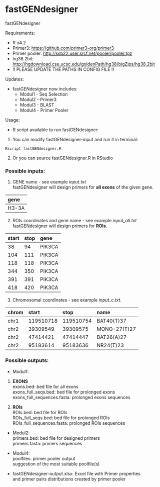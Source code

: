# fastGENdesigner
fastGENdesigner

Requirements:
- R v4.2
- Primer3: https://github.com/primer3-org/primer3
- Primer pooler: http://ssb22.user.srcf.net/pooler/pooler.tgz
- hg38.2bit: http://hgdownload.cse.ucsc.edu/goldenPath/hg38/bigZips/hg38.2bit
- !! PLEASE UPDATE THE PATHS IN CONFIG FILE !!

Updates:
- fastGENdesigner now includes:
	* Modul1 - Seq Selection
	* Modul2 - Primer3
	* Modul3 - BLAST 
	* Modul4 - Primer Pooler
	
Usage:
- R script available to run fastGENdesigner:
1. You can modify fastGENdesigner-input and run it in terminal:
```
Rscript fastGENdesigner.R
```
2. Or you can source fastGENdesigner.R in RStudio

### Possible inputs:  
1. GENE name - see example <em>input.txt</em>  
fastGENdesigner will design primers for **all exons** of the given gene.  

|gene|
|:----|
|H3-3A|

2. ROIs coordinates and gene name - see example <em>input_all.txt</em>  
fastGENdesigner will design primers for **ROIs**. 

|start|stop|gene|
|:----|:----|:----|
|38|94|PIK3CA|
|104|111|PIK3CA|
|118|118|PIK3CA|
|344|350|PIK3CA|
|391|391|PIK3CA|
|418|420|PIK3CA|

3. Chromosomal coordinates - see example <em>input_c.txt</em>.

|chrom|start|stop|name|
|:----|:----|:----|:----|
|chr1|119510718|119510754|BAT40(T)37|
|chr2|39309549|39309575|MONO-27(T)27|
|chr2|47414421|47414447|BAT26(A)27|
|chr2|95183614|95183636|NR24(T)23|


### Possible outputs:
- Modul1:  
1. **EXONS**  
exons.bed: bed file for all exons  
exons_full_seqs.bed: bed file for prolonged exons  
exons_full_sequences.fasta: prolonged exons sequences  

2. **ROIs**  
ROIs.bed: bed file for ROIs  
ROIs_full_seqs.bed: bed file for prolonged ROIs  
ROIs_full_sequences.fasta: prolonged ROIs sequences  

- Modul2:  
primers.bed: bed file for designed primers  
primers.fasta: primers sequences    

- Modul4:   
poolfiles: primer pooler output    
suggestion of the most suitable poolfile(s)

- fastGENdesigner-output.xlsx: Excel file with Primer properties    
and primer pairs distributions created by primer pooler



